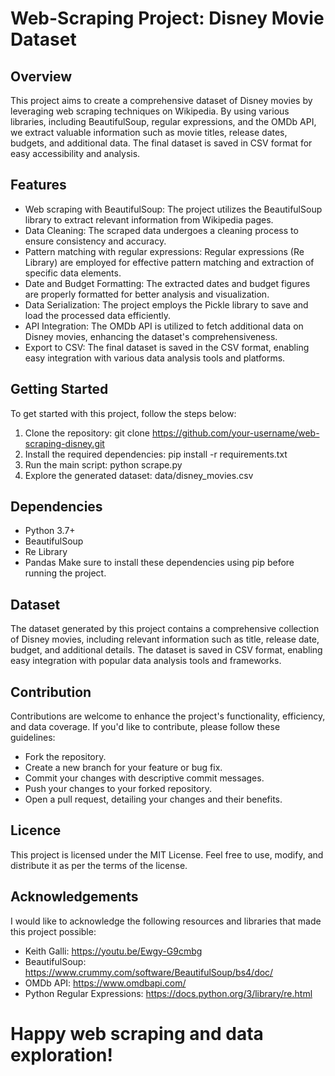 # Web-Scraping Project: Disney Movie Dataset
## Overview
This project aims to create a comprehensive dataset of Disney movies by leveraging web scraping techniques on Wikipedia. By using various libraries, including BeautifulSoup, regular expressions, and the OMDb API, we extract valuable information such as movie titles, release dates, budgets, and additional data. The final dataset is saved in CSV format for easy accessibility and analysis.
## Features
* Web scraping with BeautifulSoup: The project utilizes the BeautifulSoup library to extract relevant information from Wikipedia pages.
* Data Cleaning: The scraped data undergoes a cleaning process to ensure consistency and accuracy.
* Pattern matching with regular expressions: Regular expressions (Re Library) are employed for effective pattern matching and extraction of specific data elements.
* Date and Budget Formatting: The extracted dates and budget figures are properly formatted for better analysis and visualization.
* Data Serialization: The project employs the Pickle library to save and load the processed data efficiently.
* API Integration: The OMDb API is utilized to fetch additional data on Disney movies, enhancing the dataset's comprehensiveness.
* Export to CSV: The final dataset is saved in the CSV format, enabling easy integration with various data analysis tools and platforms.
## Getting Started
To get started with this project, follow the steps below:
1. Clone the repository: git clone https://github.com/your-username/web-scraping-disney.git
2. Install the required dependencies: pip install -r requirements.txt
3. Run the main script: python scrape.py
4. Explore the generated dataset: data/disney_movies.csv
## Dependencies
* Python 3.7+
* BeautifulSoup
* Re Library
* Pandas
Make sure to install these dependencies using pip before running the project.
## Dataset
The dataset generated by this project contains a comprehensive collection of Disney movies, including relevant information such as title, release date, budget, and additional details. The dataset is saved in CSV format, enabling easy integration with popular data analysis tools and frameworks.
## Contribution
Contributions are welcome to enhance the project's functionality, efficiency, and data coverage. If you'd like to contribute, please follow these guidelines:
* Fork the repository.
* Create a new branch for your feature or bug fix.
* Commit your changes with descriptive commit messages.
* Push your changes to your forked repository.
* Open a pull request, detailing your changes and their benefits.
## Licence
This project is licensed under the MIT License. Feel free to use, modify, and distribute it as per the terms of the license.
## Acknowledgements
I would like to acknowledge the following resources and libraries that made this project possible:
* Keith Galli: https://youtu.be/Ewgy-G9cmbg
* BeautifulSoup: https://www.crummy.com/software/BeautifulSoup/bs4/doc/
* OMDb API: https://www.omdbapi.com/
* Python Regular Expressions: https://docs.python.org/3/library/re.html

# Happy web scraping and data exploration!
